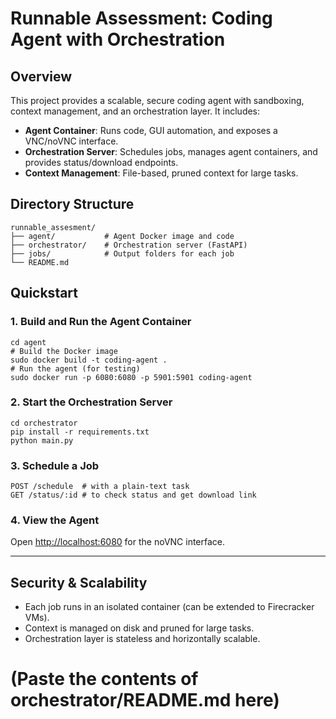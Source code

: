 # Runnable Assessment: Coding Agent with Orchestration

## Overview
This project provides a scalable, secure coding agent with sandboxing, context management, and an orchestration layer. It includes:
- **Agent Container**: Runs code, GUI automation, and exposes a VNC/noVNC interface.
- **Orchestration Server**: Schedules jobs, manages agent containers, and provides status/download endpoints.
- **Context Management**: File-based, pruned context for large tasks.

## Directory Structure
```
runnable_assesment/
├── agent/           # Agent Docker image and code
├── orchestrator/    # Orchestration server (FastAPI)
├── jobs/            # Output folders for each job
└── README.md
```

## Quickstart

### 1. Build and Run the Agent Container
```
cd agent
# Build the Docker image
sudo docker build -t coding-agent .
# Run the agent (for testing)
sudo docker run -p 6080:6080 -p 5901:5901 coding-agent
```

### 2. Start the Orchestration Server
```
cd orchestrator
pip install -r requirements.txt
python main.py
```

### 3. Schedule a Job
```
POST /schedule  # with a plain-text task
GET /status/:id # to check status and get download link
```

### 4. View the Agent
Open [http://localhost:6080](http://localhost:6080) for the noVNC interface.

---

## Security & Scalability
- Each job runs in an isolated container (can be extended to Firecracker VMs).
- Context is managed on disk and pruned for large tasks.
- Orchestration layer is stateless and horizontally scalable.

# (Paste the contents of orchestrator/README.md here) 